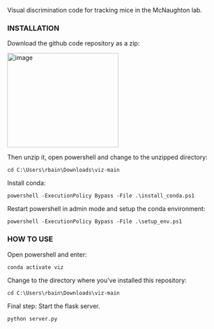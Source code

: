 Visual discrimination code for tracking mice in the McNaughton lab.

### INSTALLATION ###

Download the github code repository as a zip:

<img width="255" height="216" alt="image" src="https://github.com/user-attachments/assets/0533f590-2cb4-410c-a1e9-f34e12ec79aa" />

Then unzip it, open powershell and change to the unzipped directory:

`cd C:\Users\rbain\Downloads\viz-main`

Install conda:

`powershell -ExecutionPolicy Bypass -File .\install_conda.ps1`

Restart powershell in admin mode and setup the conda environment:

`powershell -ExecutionPolicy Bypass -File .\setup_env.ps1`

### HOW TO USE ###

Open powershell and enter:

`conda activate viz`

Change to the directory where you've installed this repository:

`cd C:\Users\rbain\Downloads\viz-main`

Final step: Start the flask server.

`python server.py`
